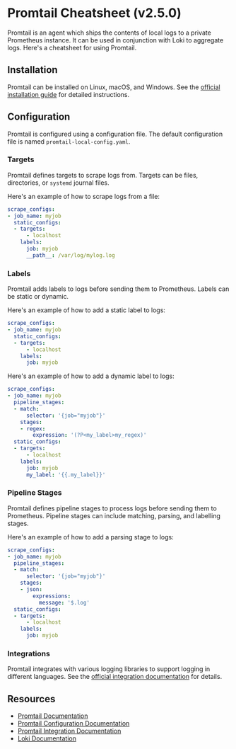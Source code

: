# Promtail Cheatsheet (v2.5.0)

Promtail is an agent which ships the contents of local logs to a private Prometheus instance. It can be used in conjunction with Loki to aggregate logs. Here's a cheatsheet for using Promtail.

## Installation

Promtail can be installed on Linux, macOS, and Windows. See the [official installation guide](https://grafana.com/docs/loki/latest/installation/) for detailed instructions.

## Configuration

Promtail is configured using a configuration file. The default configuration file is named `promtail-local-config.yaml`.

### Targets

Promtail defines targets to scrape logs from. Targets can be files, directories, or `systemd` journal files.

Here's an example of how to scrape logs from a file:

```yaml
scrape_configs:
- job_name: myjob
  static_configs:
  - targets:
      - localhost
    labels:
      job: myjob
      __path__: /var/log/mylog.log
```

### Labels

Promtail adds labels to logs before sending them to Prometheus. Labels can be static or dynamic.

Here's an example of how to add a static label to logs:

```yaml
scrape_configs:
- job_name: myjob
  static_configs:
  - targets:
      - localhost
    labels:
      job: myjob
```

Here's an example of how to add a dynamic label to logs:

```yaml
scrape_configs:
- job_name: myjob
  pipeline_stages:
  - match:
      selector: '{job="myjob"}'
    stages:
    - regex:
        expression: '(?P<my_label>my_regex)'
  static_configs:
  - targets:
      - localhost
    labels:
      job: myjob
      my_label: '{{.my_label}}'
```

### Pipeline Stages

Promtail defines pipeline stages to process logs before sending them to Prometheus. Pipeline stages can include matching, parsing, and labelling stages.

Here's an example of how to add a parsing stage to logs:

```yaml
scrape_configs:
- job_name: myjob
  pipeline_stages:
  - match:
      selector: '{job="myjob"}'
    stages:
    - json:
        expressions:
          message: '$.log'
  static_configs:
  - targets:
      - localhost
    labels:
      job: myjob
```

### Integrations

Promtail integrates with various logging libraries to support logging in different languages. See the [official integration documentation](https://grafana.com/docs/loki/latest/clients/) for details.

## Resources

- [Promtail Documentation](https://grafana.com/docs/loki/latest/clients/promtail/)
- [Promtail Configuration Documentation](https://grafana.com/docs/loki/latest/clients/promtail/configuration/)
- [Promtail Integration Documentation](https://grafana.com/docs/loki/latest/clients/)
- [Loki Documentation](https://grafana.com/docs/loki/)
